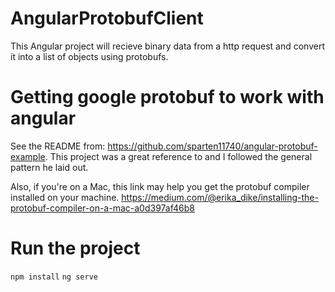 # AngularProtobufClient

This Angular project will recieve binary data from a http request and convert it into a list of objects using protobufs.

# Getting google protobuf to work with angular
See the README from: https://github.com/sparten11740/angular-protobuf-example. This project was a great reference to and I followed the general pattern he laid out. 

Also, if you're on a Mac, this link may help you get the protobuf compiler installed on your machine. https://medium.com/@erika_dike/installing-the-protobuf-compiler-on-a-mac-a0d397af46b8

# Run the project
`npm install` `ng serve`
